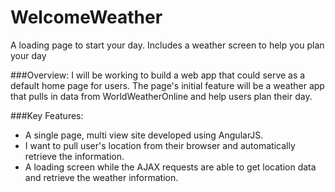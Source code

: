 # WelcomeWeather
A loading page to start your day. Includes a weather screen to help you plan your day

###Overview: 
I will be working to build a web app that could serve as a default home page for users. The page's initial feature will be a weather app that pulls in data from WorldWeatherOnline and help users plan their day.

###Key Features:
- A single page, multi view site developed using AngularJS.
- I want to pull user's location from their browser and automatically retrieve the information.
- A loading screen while the AJAX requests are able to get location data and retrieve the weather information.

